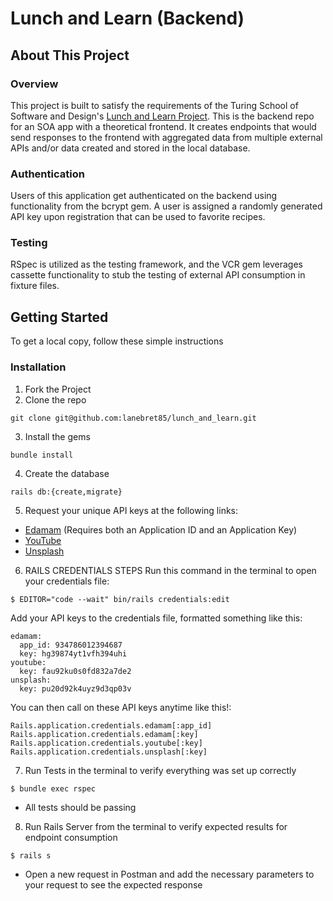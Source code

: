 # Lunch and Learn (Backend)

## About This Project
### Overview
This project is built to satisfy the requirements of the Turing School of Software and Design's [Lunch and Learn Project](https://backend.turing.edu/module3/projects/lunch_and_learn/requirements). This is the backend repo for an SOA app with a theoretical frontend. It creates endpoints that would send responses to the frontend with aggregated data from multiple external APIs and/or data created and stored in the local database.

### Authentication
Users of this application get authenticated on the backend using functionality from the bcrypt gem. A user is assigned a randomly generated API key upon registration that can be used to favorite recipes.

### Testing
RSpec is utilized as the testing framework, and the VCR gem leverages cassette functionality to stub the testing of external API consumption in fixture files.

## <b>Getting Started</b>

To get a local copy, follow these simple instructions

### <b>Installation</b>

1. Fork the Project
2. Clone the repo 
``` 
git clone git@github.com:lanebret85/lunch_and_learn.git
```
3. Install the gems
```
bundle install
```
4. Create the database
```
rails db:{create,migrate}
```
5. Request your unique API keys at the following links:
- [Edamam](https://developer.edamam.com/edamam-recipe-api) (Requires both an Application ID and an Application Key)
- [YouTube](https://developers.google.com/youtube/v3/getting-started)
- [Unsplash](https://unsplash.com/documentation#getting-started)
6. RAILS CREDENTIALS STEPS
Run this command in the terminal to open your credentials file:
```
$ EDITOR="code --wait" bin/rails credentials:edit
```

Add your API keys to the credentials file, formatted something like this:
```
edamam:
  app_id: 934786012394687
  key: hg39874yt1vfh394uhi
youtube:
  key: fau92ku0s0fd832a7de2
unsplash:
  key: pu20d92k4uyz9d3qp03v
```

You can then call on these API keys anytime like this!:
```
Rails.application.credentials.edamam[:app_id]
Rails.application.credentials.edamam[:key]
Rails.application.credentials.youtube[:key]
Rails.application.credentials.unsplash[:key]
```
7. Run Tests in the terminal to verify everything was set up correctly
```
$ bundle exec rspec
```
- All tests should be passing
8. Run Rails Server from the terminal to verify expected results for endpoint consumption
```
$ rails s
```
- Open a new request in Postman and add the necessary parameters to your request to see the expected response
